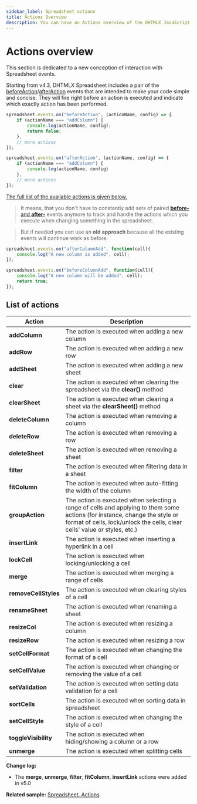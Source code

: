 ```yaml
---
sidebar_label: Spreadsheet actions
title: Actions Overview
description: You can have an Actions overview of the DHTMLX JavaScript Spreadsheet library in the documentation. Browse developer guides and API reference, try out code examples and live demos, and download a free 30-day evaluation version of DHTMLX Spreadsheet.
---
```


# Actions overview

This section is dedicated to a new conception of interaction with Spreadsheet events.

Starting from v4.3, DHTMLX Spreadsheet includes a pair of the [beforeAction](api/spreadsheet_beforeaction_event.md)/[afterAction](api/spreadsheet_afteraction_event.md) events that are intended to make your code simple and concise. They will fire right before an action is executed and indicate which exactly action has been performed.

~~~jsx
spreadsheet.events.on("beforeAction", (actionName, config) => {
    if (actionName === "addColumn") {
        console.log(actionName, config);
        return false;
    },
    // more actions
});

spreadsheet.events.on("afterAction", (actionName, config) => {
    if (actionName === "addColumn") {
        console.log(actionName, config)
    },
    // more actions
});
~~~

[The full list of the available actions is given below.](#list-of-actions)

>It means, that you don't have to constantly add sets of paired [**before-** and **after-**](api/overview/events_overview.md) events anymore to track and handle the actions which you execute when changing something in the spreadsheet. 

>But if needed you can use an **old approach** because all the existing events will continue work as before:
~~~jsx
spreadsheet.events.on("afterColumnAdd", function(cell){
    console.log("A new column is added", cell);
});
~~~
~~~jsx
spreadsheet.events.on("beforeColumnAdd", function(cell){
    console.log("A new column will be added", cell);
    return true;
});
~~~




## List of actions

| Action               | Description                                                                                                                                                                                             |
| -------------------- | ------------------------------------------------------------------------------------------------------------------------------------------------------------------------------------------------------- |
| **addColumn**        | The action is executed when adding a new column                                                                                                                                                         |
| **addRow**           | The action is executed when adding a new row                                                                                                                                                            |
| **addSheet**         | The action is executed when adding a new sheet                                                                                                                                                          |
| **clear**            | The action is executed when clearing the spreadsheet via the <b>clear()</b> method                                                                                                                      |
| **clearSheet**       | The action is executed when clearing a sheet via the <b>clearSheet()</b> method                                                                                                                         |
| **deleteColumn**     | The action is executed when removing a column                                                                                                                                                           |
| **deleteRow**        | The action is executed when removing a row                                                                                                                                                              |
| **deleteSheet**      | The action is executed when removing a sheet                                                                                                                                                            |
| **filter**           | The action is executed when filtering data in a sheet                                                                                                                                                   |
| **fitColumn**        | The action is executed when auto-fitting the width of the column                                                                                                                                        |
| **groupAction**      | The action is executed when selecting a range of cells and applying to them some actions (for instance, change the style or format of cells, lock/unlock the cells, clear cells' value or styles, etc.) |
| **insertLink**       | The action is executed when inserting a hyperlink in a cell                                                                                                                                             |
| **lockCell**         | The action is executed when locking/unlocking a cell                                                                                                                                                    |
| **merge**            | The action is executed when merging a range of cells                                                                                                                                                    |
| **removeCellStyles** | The action is executed when clearing styles of a cell                                                                                                                                                   |
| **renameSheet**      | The action is executed when renaming a sheet                                                                                                                                                            |
| **resizeCol**        | The action is executed when resizing a column                                                                                                                                                           |
| **resizeRow**        | The action is executed when resizing a row                                                                                                                                                              |
| **setCellFormat**    | The action is executed when changing the format of a cell                                                                                                                                               |
| **setCellValue**     | The action is executed when changing or removing the value of a cell                                                                                                                                    |
| **setValidation**    | The action is executed when setting data validation for a cell                                                                                                                                          |
| **sortCells**        | The action is executed when sorting data in spreadsheet                                                                                                                                                 |
| **setCellStyle**     | The action is executed when changing the style of a cell                                                                                                                                                |
| **toggleVisibility** | The action is executed when hiding/showing a column or a row                                                                                                                                            |
| **unmerge**          | The action is executed when splitting cells                                                                                                                                                             |

**Change log:**

- The **merge**, **unmerge**, **filter**, **fitColumn**, **insertLink** actions were added in v5.0

**Related sample:** [Spreadsheet. Actions](https://snippet.dhtmlx.com/efcuxlkt)